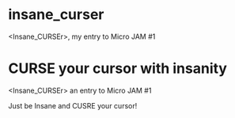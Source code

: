 # insane_curser
&lt;Insane_CURSEr>, my entry to Micro JAM #1

CURSE your cursor with insanity
=======
&lt;Insane_CURSEr> an entry to Micro JAM #1

Just be Insane and CUSRE your cursor!
